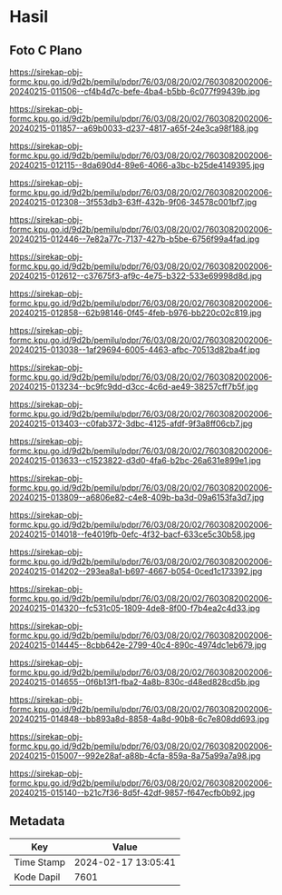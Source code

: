 # Hasil

## Foto C Plano

https://sirekap-obj-formc.kpu.go.id/9d2b/pemilu/pdpr/76/03/08/20/02/7603082002006-20240215-011506--cf4b4d7c-befe-4ba4-b5bb-6c077f99439b.jpg

https://sirekap-obj-formc.kpu.go.id/9d2b/pemilu/pdpr/76/03/08/20/02/7603082002006-20240215-011857--a69b0033-d237-4817-a65f-24e3ca98f188.jpg

https://sirekap-obj-formc.kpu.go.id/9d2b/pemilu/pdpr/76/03/08/20/02/7603082002006-20240215-012115--8da690d4-89e6-4066-a3bc-b25de4149395.jpg

https://sirekap-obj-formc.kpu.go.id/9d2b/pemilu/pdpr/76/03/08/20/02/7603082002006-20240215-012308--3f553db3-63ff-432b-9f06-34578c001bf7.jpg

https://sirekap-obj-formc.kpu.go.id/9d2b/pemilu/pdpr/76/03/08/20/02/7603082002006-20240215-012446--7e82a77c-7137-427b-b5be-6756f99a4fad.jpg

https://sirekap-obj-formc.kpu.go.id/9d2b/pemilu/pdpr/76/03/08/20/02/7603082002006-20240215-012612--c37675f3-af9c-4e75-b322-533e69998d8d.jpg

https://sirekap-obj-formc.kpu.go.id/9d2b/pemilu/pdpr/76/03/08/20/02/7603082002006-20240215-012858--62b98146-0f45-4feb-b976-bb220c02c819.jpg

https://sirekap-obj-formc.kpu.go.id/9d2b/pemilu/pdpr/76/03/08/20/02/7603082002006-20240215-013038--1af29694-6005-4463-afbc-70513d82ba4f.jpg

https://sirekap-obj-formc.kpu.go.id/9d2b/pemilu/pdpr/76/03/08/20/02/7603082002006-20240215-013234--bc9fc9dd-d3cc-4c6d-ae49-38257cff7b5f.jpg

https://sirekap-obj-formc.kpu.go.id/9d2b/pemilu/pdpr/76/03/08/20/02/7603082002006-20240215-013403--c0fab372-3dbc-4125-afdf-9f3a8ff06cb7.jpg

https://sirekap-obj-formc.kpu.go.id/9d2b/pemilu/pdpr/76/03/08/20/02/7603082002006-20240215-013633--c1523822-d3d0-4fa6-b2bc-26a631e899e1.jpg

https://sirekap-obj-formc.kpu.go.id/9d2b/pemilu/pdpr/76/03/08/20/02/7603082002006-20240215-013809--a6806e82-c4e8-409b-ba3d-09a6153fa3d7.jpg

https://sirekap-obj-formc.kpu.go.id/9d2b/pemilu/pdpr/76/03/08/20/02/7603082002006-20240215-014018--fe4019fb-0efc-4f32-bacf-633ce5c30b58.jpg

https://sirekap-obj-formc.kpu.go.id/9d2b/pemilu/pdpr/76/03/08/20/02/7603082002006-20240215-014202--293ea8a1-b697-4667-b054-0ced1c173392.jpg

https://sirekap-obj-formc.kpu.go.id/9d2b/pemilu/pdpr/76/03/08/20/02/7603082002006-20240215-014320--fc531c05-1809-4de8-8f00-f7b4ea2c4d33.jpg

https://sirekap-obj-formc.kpu.go.id/9d2b/pemilu/pdpr/76/03/08/20/02/7603082002006-20240215-014445--8cbb642e-2799-40c4-890c-4974dc1eb679.jpg

https://sirekap-obj-formc.kpu.go.id/9d2b/pemilu/pdpr/76/03/08/20/02/7603082002006-20240215-014655--0f6b13f1-fba2-4a8b-830c-d48ed828cd5b.jpg

https://sirekap-obj-formc.kpu.go.id/9d2b/pemilu/pdpr/76/03/08/20/02/7603082002006-20240215-014848--bb893a8d-8858-4a8d-90b8-6c7e808dd693.jpg

https://sirekap-obj-formc.kpu.go.id/9d2b/pemilu/pdpr/76/03/08/20/02/7603082002006-20240215-015007--992e28af-a88b-4cfa-859a-8a75a99a7a98.jpg

https://sirekap-obj-formc.kpu.go.id/9d2b/pemilu/pdpr/76/03/08/20/02/7603082002006-20240215-015140--b21c7f36-8d5f-42df-9857-f647ecfb0b92.jpg


## Metadata

| Key        | Value               |
| ---------- | ------------------- |
| Time Stamp | 2024-02-17 13:05:41 |
| Kode Dapil | 7601                |



